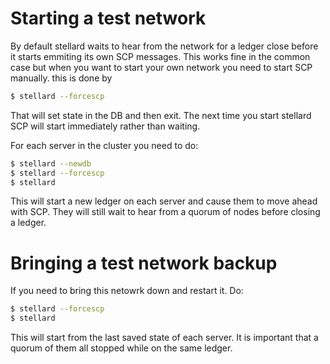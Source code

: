 # Starting a test network
By default stellard waits to hear from the network for a ledger close before it starts emmiting its own SCP messages. This works fine in the common case but when you want to start your own network you need to start SCP manually.
this is done by
```sh
$ stellard --forcescp 
```
That will set state in the DB and then exit. The next time you start stellard SCP will start immediately rather than waiting.


For each server in the cluster you need to do:
```sh
$ stellard --newdb
$ stellard --forcescp
$ stellard
```

This will start a new ledger on each server and cause them to move ahead with SCP. They will still wait to hear from a quorum of nodes before closing a ledger.

# Bringing a test network backup
If you need to bring this netowrk down and restart it. Do:
```sh
$ stellard --forcescp
$ stellard
```

This will start from the last saved state of each server. It is important that a quorum of them all stopped while on the same ledger.
